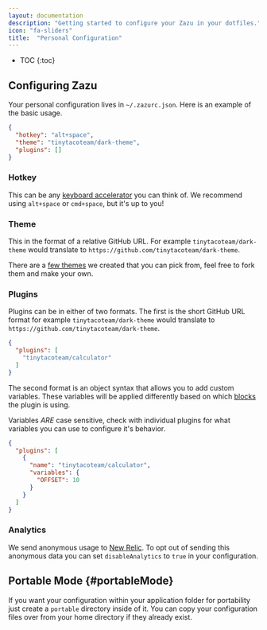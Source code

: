```yaml
---
layout: documentation
description: "Getting started to configure your Zazu in your dotfiles."
icon: "fa-sliders"
title:  "Personal Configuration"
---
```


* TOC
{:toc}

## Configuring Zazu

Your personal configuration lives in `~/.zazurc.json`. Here is an example of the
basic usage.

~~~ json
{
  "hotkey": "alt+space",
  "theme": "tinytacoteam/dark-theme",
  "plugins": []
}
~~~~

### Hotkey

This can be any [keyboard
accelerator](https://github.com/electron/electron/blob/master/docs/api/accelerator.md)
you can think of. We recommend using `alt+space` or `cmd+space`, but it's up
to you!

### Theme

This in the format of a relative GitHub URL. For example `tinytacoteam/dark-theme`
would translate to `https://github.com/tinytacoteam/dark-theme`.

There are a [few themes](/themes) we created that you can pick from, feel free
to fork them and make your own.

### Plugins

Plugins can be in either of two formats. The first is the short GitHub URL
format for example `tinytacoteam/dark-theme` would translate to
`https://github.com/tinytacoteam/dark-theme`.

~~~ json
{
  "plugins": [
    "tinytacoteam/calculator"
  ]
}
~~~~

The second format is an object syntax that allows you to add custom variables.
These variables will be applied differently based on which
[blocks](/documentation/blocks/) the plugin is using.

Variables *ARE* case sensitive, check with individual plugins for what variables
you can use to configure it's behavior.

~~~ json
{
  "plugins": [
    {
      "name": "tinytacoteam/calculator",
      "variables": {
        "OFFSET": 10
      }
    }
  ]
}
~~~~

### Analytics

We send anonymous usage to [New Relic](https://newrelic.com/). To opt out of
sending this anonymous data you can set `disableAnalytics` to `true` in your
configuration.

## Portable Mode {#portableMode}

If you want your configuration within your application folder for portability just
create a `portable` directory inside of it. You can copy your configuration files over
from your home directory if they already exist.
